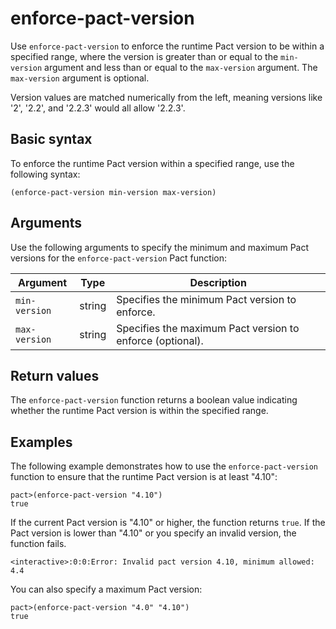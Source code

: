 # enforce-pact-version

Use `enforce-pact-version` to enforce the runtime Pact version to be within a specified range, where the version is greater than or equal to the `min-version` argument and less than or equal to the `max-version` argument. 
The `max-version` argument is optional.

Version values are matched numerically from the left, meaning versions like '2', '2.2', and '2.2.3' would all allow '2.2.3'.

## Basic syntax

To enforce the runtime Pact version within a specified range, use the following syntax:

```pact
(enforce-pact-version min-version max-version)
```

## Arguments

Use the following arguments to specify the minimum and maximum Pact versions for the `enforce-pact-version` Pact function:

| Argument    | Type   | Description                                                    |
|-------------|--------|----------------------------------------------------------------|
| `min-version` | string | Specifies the minimum Pact version to enforce. |
| `max-version` | string | Specifies the maximum Pact version to enforce (optional). |

## Return values

The `enforce-pact-version` function returns a boolean value indicating whether the runtime Pact version is within the specified range.

## Examples

The following example demonstrates how to use the `enforce-pact-version` function to ensure that the runtime Pact version is at least "4.10":

```pact
pact>(enforce-pact-version "4.10")
true
```

If the current Pact version is "4.10" or higher, the function returns `true`. 
If the Pact version is lower than "4.10" or you specify an invalid version, the function fails.

```pact
<interactive>:0:0:Error: Invalid pact version 4.10, minimum allowed: 4.4
```

You can also specify a maximum Pact version:

```pact
pact>(enforce-pact-version "4.0" "4.10")
true
```
